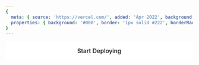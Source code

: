 ```yaml
---
{
  meta: { source: 'https://vercel.com/', added: 'Apr 2022', background: '#111', color: '#fff' },
  properties: { background: '#000', border: '1px solid #222', borderRadius: '5px', shadow: 'none' }
}
---
```


<div class="btn-container">
    <a class="btn"><span class="btn-text">Start Deploying</span></a>
</div>

<style>

    .btn-container {
        display: flex;
        flex-direction: column;
        position: relative;
        min-width: 1px;
        max-width: 100%;
        flex: 1;
        justify-content: flex-start;
        align-items: stretch;
    }

    .btn {
        -webkit-appearance: none;
        -moz-appearance: none;
        -ms-appearance: none;
        appearance: none;
        position: relative;
        display: -webkit-inline-box;
        display: -webkit-inline-flex;
        display: -moz-inline-box;
        display: -ms-inline-flexbox;
        display: inline-flex;
        -webkit-align-items: center;
        -webkit-box-align: center;
        -ms-flex-align: center;
        align-items: center;
        -webkit-justify-content: center;
        justify-content: center;
        z-index: 0;
        text-align: center;
        text-decoration: none;
        line-height: 38px;
        white-space: nowrap;
        font-weight: 500;
        font-family: "Inter",-apple-system,BlinkMacSystemFont,"Segoe UI","Roboto","Oxygen","Ubuntu","Cantarell","Fira Sans","Droid Sans","Helvetica Neue",sans-serif;
        min-width: 200px;
        height: 50px;
        padding: 0 25px 0 25px;
        -webkit-border-radius: 5px;
        -moz-border-radius: 5px;
        border-radius: 5px;
        font-size: 1rem;
        -webkit-flex-shrink: 0;
        -ms-flex-negative: 0;
        flex-shrink: 0;
        margin: 0;
        color: #000;
        background-color: #fff;
        border: 1px solid #fff;
        -webkit-transition: all.2s ease;
        -moz-transition: all.2s ease;
        -o-transition: all.2s ease;
        transition: all.2s ease;
        -webkit-user-select: none;
        -moz-user-select: none;
        -ms-user-select: none;
        user-select: none;
        cursor: pointer;
        overflow: hidden;
        outline: none;
        -webkit-box-sizing: border-box;
        -moz-box-sizing: border-box;
        box-sizing: border-box;
        -webkit-tap-highlight-color: transparent;
        -webkit-touch-callout: none;
    }

    .btn-text {
        position: relative;
        z-index: 1;
        margin-left: 0;
    }

    .btn:hover, .btn:active, .btn:focus {
        color: #fff;
        background-color: #000;
        border-color: #fff;
    }

</style>
